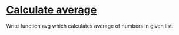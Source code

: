 # [Calculate average](https://www.codewars.com/kata/57a2013acf1fa5bfc4000921)
Write function avg which calculates average of numbers in given list.